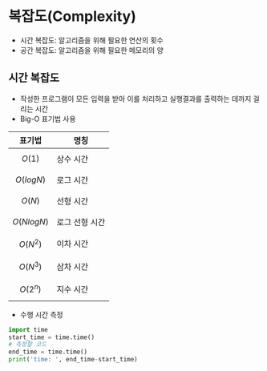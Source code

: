 # 복잡도(Complexity)

- 시간 복잡도: 알고리즘을 위해 필요한 연산의 횟수
- 공간 복잡도: 알고리즘을 위해 필요한 메모리의 양

## 시간 복잡도
- 작성한 프로그램이 모든 입력을 받아 이를 처리하고 실행결과를 출력하는 데까지 걸리는 시간
- Big-O 표기법 사용

|표기법|명칭|
|--|--|
|$$O(1)$$|상수 시간|
|$$O(logN)$$|로그 시간|
|$$O(N)$$|선형 시간|
|$$O(NlogN)$$|로그 선형 시간|
|$$O(N^2)$$|이차 시간|
|$$O(N^3)$$|삼차 시간|
|$$O(2^n)$$|지수 시간|

- 수행 시간 측정

```python
import time
start_time = time.time()
# 측정할 코드
end_time = time.time()
print('time: ', end_time-start_time)
```